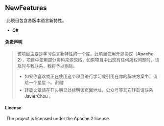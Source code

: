 ## NewFeatures

​	此项目包含各版本语言新特性。



- **C#**



####  免责声明

> 该项目主要是学习语言新特性的一个库。此项目使用开源协议（**Apache 2**），项目中使用部分资料来源网络，如果项目中出现有任何版权问题时，请及时与我联系，我将予以删除。
>
> - 如果你喜欢或正在使用这个项目进行学习或引用在你的解决方案中，请给一个星星 :star:。谢谢!
>- 转载文章请在开头明显处标明该页面地址，公众号等其它转载请联系  <a>JavierChou</a> 。



#### License

​	The project is licensed under the Apache 2 license.

